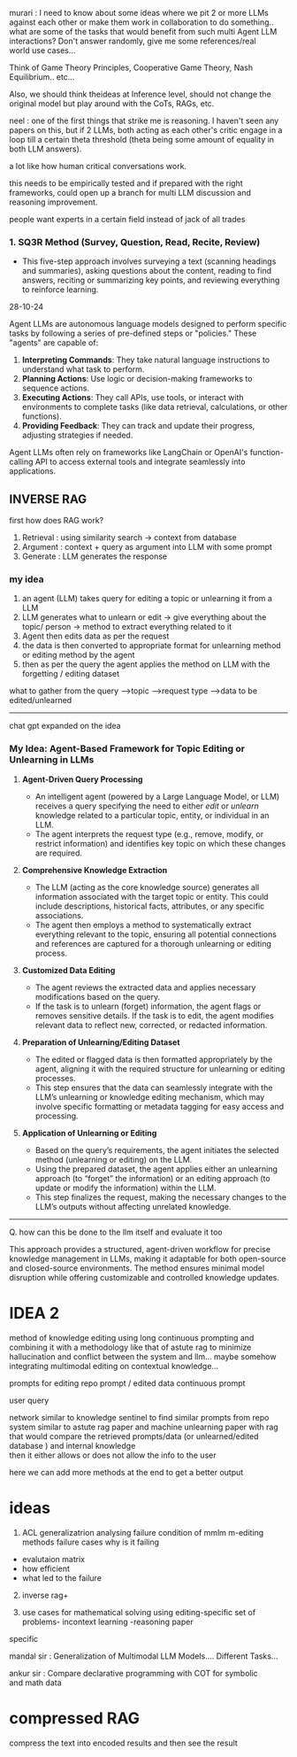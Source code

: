 murari : I need to know about some ideas where we pit 2 or more LLMs against each other or make them work in collaboration to do something.. what are some of the tasks that would benefit from such multi Agent LLM interactions? Don't answer randomly, give me some references/real world use cases...

Think of Game Theory Principles, Cooperative Game Theory, Nash Equilibrium.. etc...

Also, we should think theideas at Inference level, should not change the original model but play around with the CoTs, RAGs, etc.


neel : one of the first things that strike me is reasoning. I haven't seen any papers on this, but if 2 LLMs, both acting as each other's critic engage in a loop till a certain theta threshold (theta being some amount of equality in both LLM answers).

a lot like how human critical conversations work.

this needs to be empirically tested and if prepared with the right frameworks, could open up a branch for multi LLM discussion and reasoning improvement.



people want experts in a certain field instead of jack of all trades









### 1. **SQ3R Method (Survey, Question, Read, Recite, Review)**

- This five-step approach involves surveying a text (scanning headings and summaries), asking questions about the content, reading to find answers, reciting or summarizing key points, and reviewing everything to reinforce learning.




28-10-24


Agent LLMs are autonomous language models designed to perform specific tasks by following a series of pre-defined steps or "policies." These "agents" are capable of:

1. **Interpreting Commands**: They take natural language instructions to understand what task to perform.
2. **Planning Actions**: Use logic or decision-making frameworks to sequence actions.
3. **Executing Actions**: They call APIs, use tools, or interact with environments to complete tasks (like data retrieval, calculations, or other functions).
4. **Providing Feedback**: They can track and update their progress, adjusting strategies if needed.

Agent LLMs often rely on frameworks like LangChain or OpenAI's function-calling API to access external tools and integrate seamlessly into applications.


## INVERSE RAG 

first how does RAG work?

1. Retrieval : using similarity search -> context from database
2. Argument : context + query as argument into LLM with some prompt 
3. Generate : LLM generates the response
### my idea

1. an agent (LLM) takes query for editing a topic or unlearning it from a LLM
2. LLM generates what to unlearn or edit -> give everything about the topic/ person -> method to extract everything related to it
3. Agent then  edits data as per the request
4. the data is then converted to appropriate format for unlearning method or editing method by the agent
5. then as per the query the agent applies the method on LLM with the forgetting / editing dataset


what to gather from the query
-->topic
-->request type
-->data to be edited/unlearned

---

chat gpt expanded on the idea
### My Idea: Agent-Based Framework for Topic Editing or Unlearning in LLMs

1. **Agent-Driven Query Processing**
   - An intelligent agent (powered by a Large Language Model, or LLM) receives a query specifying the need to either *edit* or *unlearn* knowledge related to a particular topic, entity, or individual in an LLM. 
   - The agent interprets the request type (e.g., remove, modify, or restrict information) and identifies key topic on which these changes are required.

2. **Comprehensive Knowledge Extraction**
   - The LLM (acting as the core knowledge source) generates all information associated with the target topic or entity. This could include descriptions, historical facts, attributes, or any specific associations.
   - The agent then employs a method to systematically extract everything relevant to the topic, ensuring all potential connections and references are captured for a thorough unlearning or editing process.

3. **Customized Data Editing**
   - The agent reviews the extracted data and applies necessary modifications based on the query. 
   - If the task is to unlearn (forget) information, the agent flags or removes sensitive details. If the task is to edit, the agent modifies relevant data to reflect new, corrected, or redacted information.

4. **Preparation of Unlearning/Editing Dataset**
   - The edited or flagged data is then formatted appropriately by the agent, aligning it with the required structure for unlearning or editing processes.
   - This step ensures that the data can seamlessly integrate with the LLM’s unlearning or knowledge editing mechanism, which may involve specific formatting or metadata tagging for easy access and processing.

5. **Application of Unlearning or Editing**
   - Based on the query’s requirements, the agent initiates the selected method (unlearning or editing) on the LLM.
   - Using the prepared dataset, the agent applies either an unlearning approach (to “forget” the information) or an editing approach (to update or modify the information) within the LLM. 
   - This step finalizes the request, making the necessary changes to the LLM’s outputs without affecting unrelated knowledge.

---
Q. how can this be done to the llm itself and evaluate it too


This approach provides a structured, agent-driven workflow for precise knowledge management in LLMs, making it adaptable for both open-source and closed-source environments. The method ensures minimal model disruption while offering customizable and controlled knowledge updates.


# IDEA 2

method of knowledge editing using long continuous prompting and combining it with a methodology  like that of astute rag to minimize hallucination and conflict between the system and llm... maybe somehow integrating multimodal editing on contextual knowledge...



prompts for editing
repo                              prompt / edited data
continuous prompt


user query

network similar to knowledge sentinel to find similar prompts from repo
system similar to astute rag paper and machine unlearning paper with rag  that would compare the retrieved prompts/data (or unlearned/edited database ) and internal knowledge     
then it either allows or does not allow the info to the user 

here we can add more methods at the end to get a better output


# ideas

1. ACL generalizatrion analysing failure condition of mmlm m-editing methods
failure cases why is it failing 
- evalutaion matrix 
- how efficient
- what led to the failure

2. inverse rag+

3. use cases for mathematical solving using editing-specific set of problems- incontext learning -reasoning paper

specific




mandal sir : Generalization of Multimodal LLM Models.... Different Tasks...


ankur sir : Compare declarative programming with COT for symbolic and math data


# compressed RAG

compress the text into encoded results and then see the result

